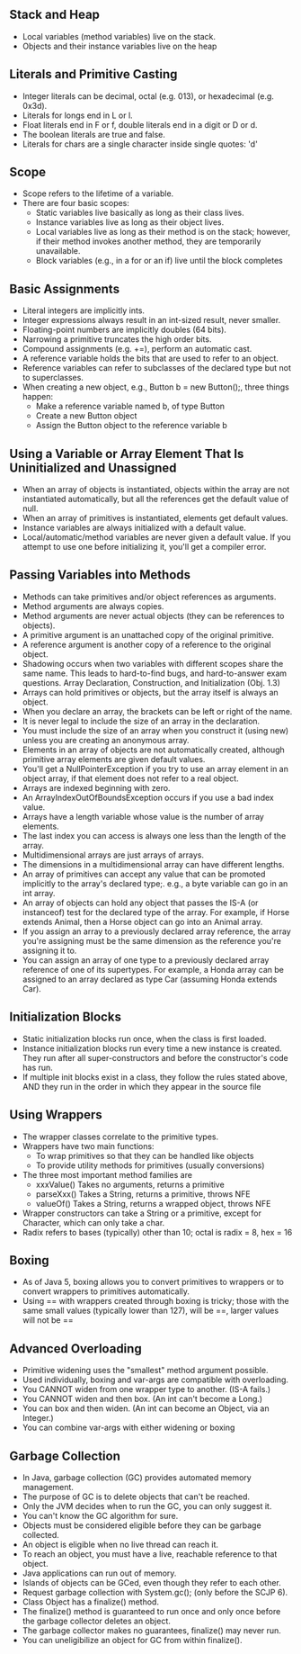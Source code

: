 ## Stack and Heap
- Local variables (method variables) live on the stack.
- Objects and their instance variables live on the heap

## Literals and Primitive Casting
- Integer literals can be decimal, octal (e.g. 013), or hexadecimal (e.g. 0x3d).
- Literals for longs end in L or l.
- Float literals end in F or f, double literals end in a digit or D or d.
- The boolean literals are true and false.
- Literals for chars are a single character inside single quotes: 'd'

## Scope
- Scope refers to the lifetime of a variable.
- There are four basic scopes:
  - Static variables live basically as long as their class lives.
  - Instance variables live as long as their object lives.
  - Local variables live as long as their method is on the stack; however, if their method invokes another method, they are temporarily unavailable.
  - Block variables (e.g., in a for or an if) live until the block completes

## Basic Assignments
- Literal integers are implicitly ints.
- Integer expressions always result in an int-sized result, never smaller.
- Floating-point numbers are implicitly doubles (64 bits).
- Narrowing a primitive truncates the high order bits.
- Compound assignments (e.g. +=), perform an automatic cast.
- A reference variable holds the bits that are used to refer to an object.
- Reference variables can refer to subclasses of the declared type but not to superclasses.
- When creating a new object, e.g., Button b = new Button();, three things happen:
  - Make a reference variable named b, of type Button
  - Create a new Button object
  - Assign the Button object to the reference variable b

## Using a Variable or Array Element That Is Uninitialized and Unassigned
- When an array of objects is instantiated, objects within the array are not instantiated automatically, but all the references get the default value of null.
- When an array of primitives is instantiated, elements get default values.
- Instance variables are always initialized with a default value.
- Local/automatic/method variables are never given a default value. If you attempt to use one before initializing it, you'll get a compiler error.

## Passing Variables into Methods
- Methods can take primitives and/or object references as arguments.
- Method arguments are always copies.
- Method arguments are never actual objects (they can be references to objects).
- A primitive argument is an unattached copy of the original primitive.
- A reference argument is another copy of a reference to the original object.
- Shadowing occurs when two variables with different scopes share the same name. This leads to hard-to-find bugs, and hard-to-answer exam questions. Array Declaration, Construction, and Initialization (Obj. 1.3)
- Arrays can hold primitives or objects, but the array itself is always an object.
- When you declare an array, the brackets can be left or right of the name.
- It is never legal to include the size of an array in the declaration.
- You must include the size of an array when you construct it (using new) unless you are creating an anonymous array.
- Elements in an array of objects are not automatically created, although primitive array elements are given default values.
- You'll get a NullPointerException if you try to use an array element in an object array, if that element does not refer to a real object.
- Arrays are indexed beginning with zero.
- An ArrayIndexOutOfBoundsException occurs if you use a bad index value.
- Arrays have a length variable whose value is the number of array elements.
- The last index you can access is always one less than the length of the array.
- Multidimensional arrays are just arrays of arrays.
- The dimensions in a multidimensional array can have different lengths.
- An array of primitives can accept any value that can be promoted implicitly to the array's declared type;. e.g., a byte variable can go in an int array.
- An array of objects can hold any object that passes the IS-A (or instanceof) test for the declared type of the array. For example, if Horse extends Animal, then a Horse object can go into an Animal array.
- If you assign an array to a previously declared array reference, the array you're assigning must be the same dimension as the reference you're assigning it to.
- You can assign an array of one type to a previously declared array reference of one of its supertypes. For example, a Honda array can be assigned to an array declared as type Car (assuming Honda extends Car).

## Initialization Blocks
- Static initialization blocks run once, when the class is first loaded.
- Instance initialization blocks run every time a new instance is created. They run after all super-constructors and before the constructor's code has run.
- If multiple init blocks exist in a class, they follow the rules stated above, AND they run in the order in which they appear in the source file

## Using Wrappers
- The wrapper classes correlate to the primitive types.
- Wrappers have two main functions:
  - To wrap primitives so that they can be handled like objects
  - To provide utility methods for primitives (usually conversions)
- The three most important method families are
  - xxxValue() Takes no arguments, returns a primitive
  - parseXxx() Takes a String, returns a primitive, throws NFE
  - valueOf() Takes a String, returns a wrapped object, throws NFE
- Wrapper constructors can take a String or a primitive, except for Character, which can only take a char.
- Radix refers to bases (typically) other than 10; octal is radix = 8, hex = 16

## Boxing
- As of Java 5, boxing allows you to convert primitives to wrappers or to convert wrappers to primitives automatically.
- Using == with wrappers created through boxing is tricky; those with the same small values (typically lower than 127), will be ==, larger values will not be ==

## Advanced Overloading
- Primitive widening uses the "smallest" method argument possible.
- Used individually, boxing and var-args are compatible with overloading.
- You CANNOT widen from one wrapper type to another. (IS-A fails.)
- You CANNOT widen and then box. (An int can't become a Long.)
- You can box and then widen. (An int can become an Object, via an Integer.)
- You can combine var-args with either widening or boxing

## Garbage Collection
- In Java, garbage collection (GC) provides automated memory management.
- The purpose of GC is to delete objects that can't be reached.
- Only the JVM decides when to run the GC, you can only suggest it.
- You can't know the GC algorithm for sure.
- Objects must be considered eligible before they can be garbage collected.
- An object is eligible when no live thread can reach it.
- To reach an object, you must have a live, reachable reference to that object.
- Java applications can run out of memory.
- Islands of objects can be GCed, even though they refer to each other.
- Request garbage collection with System.gc(); (only before the SCJP 6).
- Class Object has a finalize() method.
- The finalize() method is guaranteed to run once and only once before the garbage collector deletes an object.
- The garbage collector makes no guarantees, finalize() may never run.
- You can uneligibilize an object for GC from within finalize().